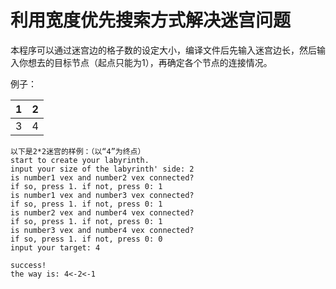 # 利用宽度优先搜索方式解决迷宫问题

本程序可以通过迷宫边的格子数的设定大小，编译文件后先输入迷宫边长，然后输入你想去的目标节点（起点只能为1），再确定各个节点的连接情况。

例子：

| 1    | 2    |
| ---- | ---- |
| 3    | 4    |



```
以下是2*2迷宫的样例：（以“4”为终点）
start to create your labyrinth.
input your size of the labyrinth' side: 2
is number1 vex and number2 vex connected?
if so, press 1. if not, press 0: 1
is number1 vex and number3 vex connected?
if so, press 1. if not, press 0: 1
is number2 vex and number4 vex connected?
if so, press 1. if not, press 0: 1
is number3 vex and number4 vex connected?
if so, press 1. if not, press 0: 0
input your target: 4

success!
the way is: 4<-2<-1
```

